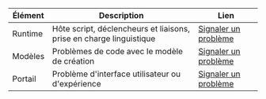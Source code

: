 Élément | Description | Lien
---------|-------|-----------
Runtime | Hôte script, déclencheurs et liaisons, prise en charge linguistique | [Signaler un problème](https://github.com/Azure/azure-webjobs-sdk-script/issues)
Modèles | Problèmes de code avec le modèle de création | [Signaler un problème](https://github.com/Azure/azure-webjobs-sdk-templates/issues)
Portail | Problème d'interface utilisateur ou d'expérience | [Signaler un problème](https://github.com/ProjectKudu/WebJobsPortal/issues)

<!---HONumber=AcomDC_0413_2016-->